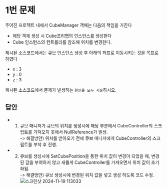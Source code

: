 # 1번 문제

주어진 프로젝트 내에서 CubeManager 객체는 다음의 책임을 가진다
- 해당 객체 생성 시 Cube프리팹의 인스턴스를 생성한다
- Cube 인스턴스의 컨트롤러를 참조해 위치를 변경한다.

제시된 소스코드에서는 큐브 인스턴스 생성 후 아래의 좌표로 이동시키는 것을 목표로 하였다
- x : 3
- y : 0
- z : 3

제시된 소스코드에서 문제가 발생하는 `원인을 모두 서술`하시오.

## 답안
-  1. 큐브 매니저가 큐브의 위치를 생성시에 해당 부분에서 CubeController의 스크립트를 가져오지 못해서 NullReference가 발생.
      <br>-> 해결방안) 위치를 받아오기 전에 큐브 매니저에게 CubeController의 스크립트를 부착 후 진행.
-  2. 큐브를 생성시에 SetCubePosition을 통한 위치 값이 변경이 되었을 때, 변경된 값을 부여하지 않고 새롭게 CubeController를 가져오면서 위치 값이 초기화됨.
      <br>-> 해결방안) 큐브 생성시에 변경된 위치 값을 넣고 생성 하도록 코드 수정.
  ![스크린샷 2024-11-19 113033](https://github.com/user-attachments/assets/5cc04307-71e3-4b26-a67b-306b0a5daaac)

